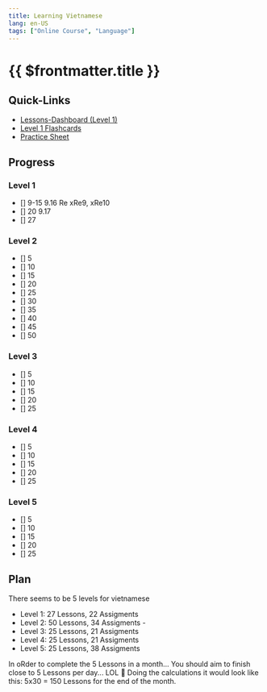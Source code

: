```yaml
---
title: Learning Vietnamese
lang: en-US
tags: ["Online Course", "Language"]
---
```


# {{ $frontmatter.title }}

<TagBadge />


## Quick-Links
- [Lessons-Dashboard (Level 1)](https://www.vietnamesepod101.com/lesson-library/absolute-beginner)
- [Level 1 Flashcards](https://www.vietnamesepod101.com/learningcenter/flashcards/flashcards#/study/3122469)
- [Practice Sheet](https://docs.google.com/spreadsheets/d/1UshP9wZ8nYuBHr6udoMhJESDZ14mnkAi-K74KG9O_8Y/edit#gid=0)

## Progress
### Level 1
- [] 9-15 9.16 Re xRe9, xRe10
- [] 20 9.17
- [] 27

### Level 2
- [] 5
- [] 10
- [] 15
- [] 20
- [] 25
- [] 30
- [] 35
- [] 40
- [] 45
- [] 50


### Level 3
- [] 5
- [] 10
- [] 15
- [] 20
- [] 25


### Level 4
- [] 5
- [] 10
- [] 15
- [] 20
- [] 25


### Level 5
- [] 5
- [] 10
- [] 15
- [] 20
- [] 25


## Plan
There seems to be 5 levels for vietnamese
- Level 1: 27 Lessons, 22 Assigments
- Level 2: 50 Lessons, 34 Assigments - 
- Level 3: 25 Lessons, 21 Assigments
- Level 4: 25 Lessons, 21 Assigments
- Level 5: 25 Lessons, 38 Assigments

In oRder to complete the 5 Lessons in a month... You should aim to finish close to 5 Lessons per day... LOL
🤣
Doing the calculations it would look like this: 5x30 = 150 Lessons for the end of the month.

